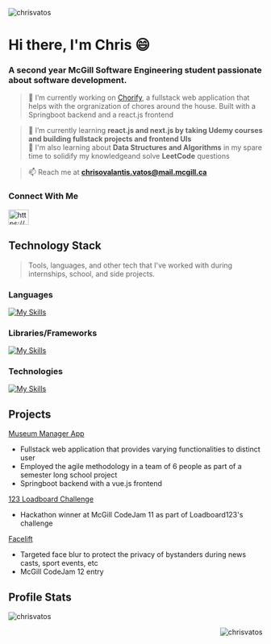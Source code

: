 <p align="left"> <img src="https://komarev.com/ghpvc/?username=chrisvatos&label=Profile%20views&color=0e75b6&style=flat" alt="chrisvatos" /> </p>


# Hi there, I'm Chris 😄
### A second year McGill Software Engineering student passionate about software development.


> 🔭 I’m currently working on [Chorify](https://github.com/ChrisVatos/chorify), a fullstack web application that helps with the orgranization of 
chores around the house. Built with a Springboot backend and a react.js frontend

> 🌱 I’m currently learning **react.js and next.js by taking Udemy courses and building fullstack projects and frontend UIs** <br>
> 🌱 I'm also learning about **Data Structures and Algorithms** in my spare time to solidify my knowledgeand solve **LeetCode** questions

> 📫 Reach me at **chrisovalantis.vatos@mail.mcgill.ca**

<h3 align="left">Connect With Me</h3>
<p align="left">
<a href="https://www.linkedin.com/in/chrisvatos/" target="blank"><img align="center" src="https://raw.githubusercontent.com/rahuldkjain/github-profile-readme-generator/master/src/images/icons/Social/linked-in-alt.svg" alt="https://www.linkedin.com/in/chrisvatos/" height="30" width="40" /></a>
</p>

## Technology Stack <br> 
> Tools, languages, and other tech that I've worked with during internships, school, and side projects. <br>

### Languages 
[![My Skills](https://skills.thijs.gg/icons?i=js,css,html,react,java,py,bash)](https://skills.thijs.gg)

### Libraries/Frameworks
[![My Skills](https://skills.thijs.gg/icons?i=react,redux,bootstrap,express,nextjs,nodejs,vue,spring)](https://skills.thijs.gg)

### Technologies 
[![My Skills](https://skills.thijs.gg/icons?i=git,github,gherkin,gradle,eclipse,vscode,firebase,docker,jenkins,postgres,hibernate)](https://skills.thijs.gg)

## Projects

[Museum Manager App](https://github.com/McGill-ECSE321-Fall2022/project-group-07) <br> 
- Fullstack web application that provides varying functionalities to distinct user
- Employed the agile methodology in a team of 6 people as part of a semester long school project 
- Springboot backend with a vue.js frontend 

[123 Loadboard Challenge](https://github.com/ChrisVatos/123LoadBoardChallenge)<br>
- Hackathon winner at McGill CodeJam 11 as part of Loadboard123's challenge <br> 

[Facelift](https://github.com/ChrisVatos/FaceLift)
- Targeted face blur to protect the privacy of bystanders during news casts, sport events, etc
- McGill CodeJam 12 entry

## Profile Stats

<p>&nbsp;<img align="left" src="https://github-readme-stats.vercel.app/api?username=chrisvatos&show_icons=true&locale=en" alt="chrisvatos" /></p>

<p><img align="right" src="https://github-readme-streak-stats.herokuapp.com/?user=chrisvatos&" alt="chrisvatos" /></p>




